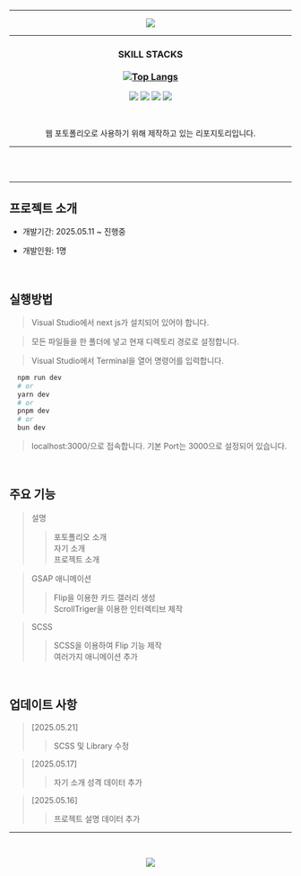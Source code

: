 *****
<p align='center'>
  <img src= "https://capsule-render.vercel.app/api?type=soft&color=auto&text=Web%20Portfolio%20Project&fontSize=50&animation=twinkling"/>
</p>

*****

<h3 align='center'>
  SKILL STACKS <br/><br/>
  <a href="https://github.com/MinSeHong/nextjs-portfolio">
    <img src="https://github-readme-stats.vercel.app/api/top-langs/?username=MinSeHong" alt="Top Langs" />
  </a>
</h3>
<p align='center'>
  <img src="https://img.shields.io/badge/javascript-%23323330.svg?style=for-the-badge&logo=javascript&logoColor=%23F7DF1E"/>
  <img src="https://img.shields.io/badge/html5-%23E34F26.svg?style=for-the-badge&logo=html5&logoColor=white"/>
  <img src="https://img.shields.io/badge/SASS-hotpink.svg?style=for-the-badge&logo=SASS&logoColor=white"/>
  <img src="https://img.shields.io/badge/typescript-%23007ACC.svg?style=for-the-badge&logo=typescript&logoColor=white"/>
</p>
</br>
<p align='center'>
웹 포토폴리오로 사용하기 위해 제작하고 있는 리포지토리입니다.</br>
</p>

*****

<br/><br/>



*****

##  프로젝트 소개
+ 개발기간: 2025.05.11 ~ 진행중
  
+ 개발인원: 1명

<br/>

## 실행방법
>Visual Studio에서 next js가 설치되어 있어야 합니다.

>모든 파일들을 한 폴더에 넣고 현재 디렉토리 경로로 설정합니다.
   
>Visual Studio에서 Terminal을 열어 명령어를 입력합니다.
```bash
  npm run dev
  # or
  yarn dev
  # or
  pnpm dev
  # or
  bun dev
```
>localhost:3000/으로 접속합니다.
기본 Port는 3000으로 설정되어 있습니다.

<br/>



## 주요 기능
> 설명
>> 포토폴리오 소개<br/>
>> 자기 소개<br/>
>> 프로젝트 소개<br/>
       
> GSAP 애니메이션
>> Flip을 이용한 카드 갤러리 생성<br/>
>> ScrollTriger을 이용한 인터렉티브 제작<br/>
       
> SCSS
>> SCSS을 이용하여 Flip 기능 제작<br/>
>> 여러가지 애니메이션 추가<br/>

<br/>

## 업데이트 사항
>[2025.05.21]
>>SCSS 및 Library 수정

>[2025.05.17]
>>자기 소개 성격 데이터 추가

>[2025.05.16]
>>프로젝트 설명 데이터 추가

*****

<br/>

<p align='center'>
  <a href="https://minsehong.github.io/">
    <img src="https://capsule-render.vercel.app/api?type=cylinder&color=auto&text=More%20About%20Project&fontAlignY=45&fontSize=40&height=150&animation=blinking&desc=https://minsehong.github.io/&descAlignY=70">
    </img>
  </a>
</p>
